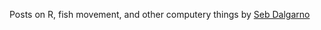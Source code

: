 Posts on R, fish movement, and other computery things by [Seb Dalgarno](https://sebdalgarno.netlify.app)